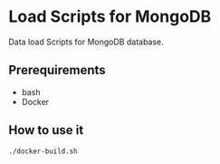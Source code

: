# Load Scripts for MongoDB

Data load Scripts for MongoDB database.

## Prerequirements

- bash
- Docker

## How to use it

```bash
./docker-build.sh
```
